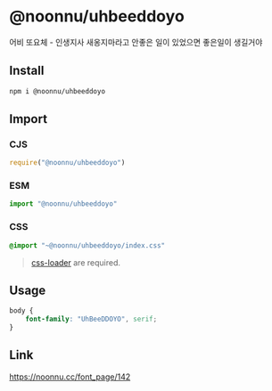 # @noonnu/uhbeeddoyo
어비 또요체 - 인생지사 새옹지마라고 안좋은 일이 있었으면 좋은일이 생길거야

## Install
```sh
npm i @noonnu/uhbeeddoyo
```
## Import
### CJS
```js
require("@noonnu/uhbeeddoyo")
```
### ESM
```js
import "@noonnu/uhbeeddoyo"
```
### CSS 
```css
@import "~@noonnu/uhbeeddoyo/index.css"
```
> [css-loader](https://github.com/webpack-contrib/css-loader) are required.

## Usage
```css
body {
    font-family: "UhBeeDDOYO", serif;
}
```

## Link
https://noonnu.cc/font_page/142